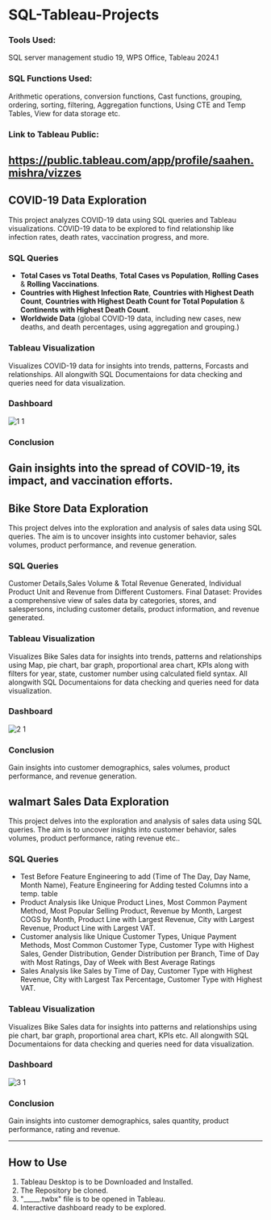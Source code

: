 # SQL-Tableau-Projects
### Tools Used:
SQL server management studio 19, WPS Office, Tableau 2024.1
### SQL Functions Used:
Arithmetic operations,  conversion functions, Cast functions,  grouping, ordering, sorting, filtering, Aggregation functions, Using CTE and Temp Tables, View for data storage etc.
### Link to Tableau Public:
https://public.tableau.com/app/profile/saahen.mishra/vizzes
-----------------------------------------------------------------------------------------------------------------------------------------------------------------------------


## COVID-19 Data Exploration
This project analyzes COVID-19 data using SQL queries and Tableau visualizations.
COVID-19 data to be explored to find relationship like infection rates, death rates, vaccination progress, and more.

### SQL Queries
- **Total Cases vs Total Deaths**, **Total Cases vs Population**, **Rolling Cases** & **Rolling Vaccinations**.
- **Countries with Highest Infection Rate**, **Countries with Highest Death Count**, **Countries with Highest Death Count for Total Population** & **Continents with Highest Death Count**.
- **Worldwide Data** (global COVID-19 data, including new cases, new deaths, and death percentages, using aggregation and grouping.)

### Tableau Visualization
Visualizes COVID-19 data for insights into trends, patterns, Forcasts and relationships. All alongwith SQL Documentaions for data checking and queries need for data visualization.

### Dashboard
![1 1](https://github.com/saahen-sriyan-mishra/SQL-Tableau-Projects/assets/139043263/c742e82e-b52a-44dc-8299-ea2d869d0e3b)

### Conclusion
Gain insights into the spread of COVID-19, its impact, and vaccination efforts.
-----------------------------------------------------------------------------------------------------------------------------------------------------------------------------

## Bike Store Data Exploration
This project delves into the exploration and analysis of sales data using SQL queries. The aim is to uncover insights into customer behavior, sales volumes, product performance, and revenue generation.

### SQL Queries
Customer Details,Sales Volume & Total Revenue Generated, Individual Product Unit and Revenue from Different Customers.
Final Dataset: Provides a comprehensive view of sales data by categories, stores, and salespersons, including customer details, product information, and revenue generated.

### Tableau Visualization
Visualizes Bike Sales data for insights into trends, patterns and relationships using Map, pie chart, bar graph, proportional area chart, KPIs along with filters for year, state, customer number using calculated field syntax. All alongwith SQL Documentaions for data checking and queries need for data visualization.

### Dashboard
![2 1](https://github.com/saahen-sriyan-mishra/SQL-Tableau-Projects/assets/139043263/52157d30-b37a-4f51-af35-3ddf1aa2d8ba)

### Conclusion
Gain insights into customer demographics, sales volumes, product performance, and revenue generation.


## walmart Sales Data Exploration
This project delves into the exploration and analysis of sales data using SQL queries. The aim is to uncover insights into customer behavior, sales volumes, product performance, rating revenue etc..

### SQL Queries
- Test Before Feature Engineering to add (Time of The Day, Day Name, Month Name), Feature Engineering for Adding tested Columns into a temp. table
- Product Analysis like Unique Product Lines, Most Common Payment Method, Most Popular Selling Product, Revenue by Month, Largest COGS by Month, Product Line with Largest Revenue, City with Largest Revenue, Product Line with Largest VAT.
- Customer analysis like Unique Customer Types, Unique Payment Methods, Most Common Customer Type, Customer Type with Highest Sales, Gender Distribution, Gender Distribution per Branch, Time of Day with Most Ratings, Day of Week with Best Average Ratings
- Sales Analysis like Sales by Time of Day, Customer Type with Highest Revenue, City with Largest Tax Percentage, Customer Type with Highest VAT.

### Tableau Visualization
Visualizes Bike Sales data for insights into patterns and relationships using pie chart, bar graph, proportional area chart, KPIs etc. All alongwith SQL Documentaions for data checking and queries need for data visualization.

### Dashboard
![3 1](https://github.com/saahen-sriyan-mishra/SQL-Tableau-Projects/assets/139043263/07875bb3-5ee7-4ece-a2d5-79173d5a5f72)

### Conclusion
Gain insights into customer demographics, sales quantity, product performance, rating and revenue.

---------------------------------------------------------------------------------------------------------------------------------------------------------------------------------------------------------------------
## How to Use
1. Tableau Desktop is to be Downloaded and Installed.
2. The Repository be cloned.
3.  "_____.twbx" file is to be opened in Tableau.
4. Interactive dashboard ready to be explored.
